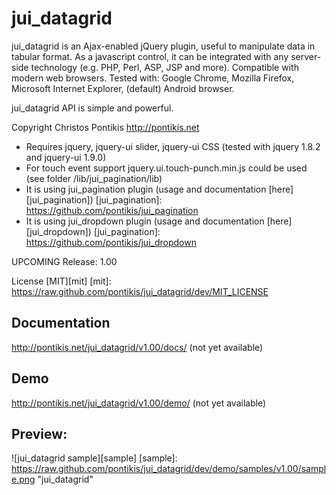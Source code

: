 jui_datagrid
============

jui_datagrid is an Ajax-enabled jQuery plugin, useful to manipulate data in tabular format. As a javascript control, it can be integrated with any server-side technology (e.g. PHP, Perl, ASP, JSP and more). Compatible with modern web browsers. Tested with: Google Chrome, Mozilla Firefox, Microsoft Internet Explorer, (default) Android browser.

jui_datagrid API is simple and powerful.

Copyright Christos Pontikis http://pontikis.net

* Requires jquery, jquery-ui slider, jquery-ui CSS (tested with jquery 1.8.2 and jquery-ui 1.9.0)
* For touch event support jquery.ui.touch-punch.min.js could be used (see folder /lib/jui_pagination/lib)
* It is using jui_pagination plugin (usage and documentation [here][jui_pagination])
[jui_pagination]: https://github.com/pontikis/jui_pagination
* It is using jui_dropdown plugin (usage and documentation [here][jui_dropdown])
[jui_pagination]: https://github.com/pontikis/jui_dropdown

UPCOMING Release: 1.00

License [MIT][mit]
[mit]: https://raw.github.com/pontikis/jui_datagrid/dev/MIT_LICENSE


Documentation
-------------

http://pontikis.net/jui_datagrid/v1.00/docs/ (not yet available)

Demo
----

http://pontikis.net/jui_datagrid/v1.00/demo/ (not yet available)

Preview:
-------

![jui_datagrid sample][sample]
[sample]: https://raw.github.com/pontikis/jui_datagrid/dev/demo/samples/v1.00/sample.png "jui_datagrid"